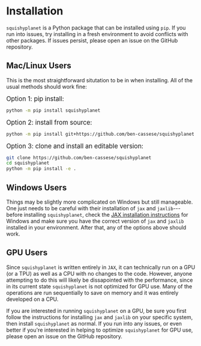 # Installation

``squishyplanet`` is a Python package that can be installed using ``pip``. If you run into issues, try installing in a fresh environment to avoid conflicts with other packages. If issues persist, please open an issue on the GitHub repository.

## Mac/Linux Users

This is the most straightforward situtation to be in when installing. All of the usual methods should work fine:

<span style="font-size:larger;">Option 1: pip install:</span>

```bash
python -m pip install squishyplanet
```

<span style="font-size:larger;">Option 2: install from source:</span>

```bash
python -m pip install git+https://github.com/ben-cassese/squishyplanet
```

<span style="font-size:larger;">Option 3: clone and install an editable version:</span>
    
```bash
git clone https://github.com/ben-cassese/squishyplanet
cd squishyplanet
python -m pip install -e .
```

## Windows Users

Things may be slightly more complicated on Windows but still manageable. One just needs to be careful with their installation of ``jax`` and ``jaxlib``--- before installing ``squishyplanet``, check the [JAX installation instructions](https://jax.readthedocs.io/en/latest/installation.html#install-cpu) for Windows and make sure you have the correct version of ``jax`` and ``jaxlib`` installed in your environment. After that, any of the options above should work.

## GPU Users

Since ``squishyplanet`` is written entirely in ``JAX``, it can technically run on a GPU (or a TPU) as well as a CPU with no changes to the code. However, anyone attempting to do this will likely be dissapointed with the performance, since in its current state  ``squishyplanet`` is not optimized for GPU use. Many of the operations are run  sequentially to save on memory and it was entirely developed on a CPU.

If you are interested in running ``squishyplanet`` on a GPU, be sure you first follow the instructions for installing ``jax`` and ``jaxlib`` on your specific system, then install ``squishyplanet`` as normal. If you run into any issues, or even better if you're interested in helping to optimize ``squishyplanet`` for GPU use, please open an issue on the GitHub repository.